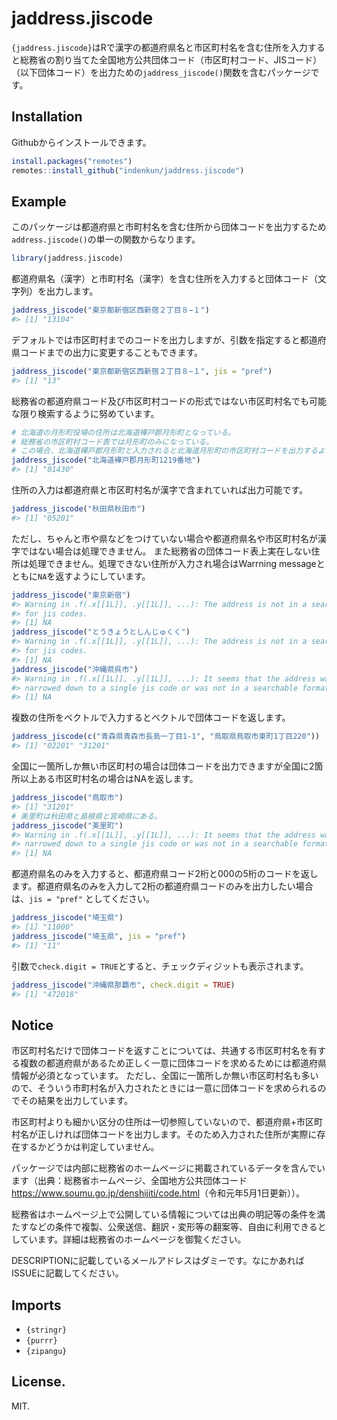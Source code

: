 
<!-- README.md is generated from README.Rmd. Please edit that file -->

# jaddress.jiscode

<!-- badges: start -->
<!-- badges: end -->

`{jaddress.jiscode}`はRで漢字の都道府県名と市区町村名を含む住所を入力すると総務省の割り当てた全国地方公共団体コード（市区町村コード、JISコード）（以下団体コード）を出力ための`jaddress_jiscode()`関数を含むパッケージです。

## Installation

Githubからインストールできます。

``` r
install.packages("remotes")
remotes::install_github("indenkun/jaddress.jiscode")
```

## Example

このパッケージは都道府県と市町村名を含む住所から団体コードを出力するため`address.jiscode()`の単一の関数からなります。

``` r
library(jaddress.jiscode)
```

都道府県名（漢字）と市町村名（漢字）を含む住所を入力すると団体コード（文字列）を出力します。

``` r
jaddress_jiscode("東京都新宿区西新宿２丁目８−１")
#> [1] "13104"
```

デフォルトでは市区町村までのコードを出力しますが、引数を指定すると都道府県コードまでの出力に変更することもできます。

``` r
jaddress_jiscode("東京都新宿区西新宿２丁目８−１", jis = "pref")
#> [1] "13"
```

総務省の都道府県コード及び市区町村コードの形式ではない市区町村名でも可能な限り検索するように努めています。

``` r
# 北海道の月形町役場の住所は北海道樺戸郡月形町となっている。
# 総務省の市区町村コード表では月形町のみになっている。
# この場合、北海道樺戸郡月形町と入力されると北海道月形町の市区町村コードを出力するようにしている。
jaddress_jiscode("北海道樺戸郡月形町1219番地")
#> [1] "01430"
```

住所の入力は都道府県と市区町村名が漢字で含まれていれば出力可能です。

``` r
jaddress_jiscode("秋田県秋田市")
#> [1] "05201"
```

ただし、ちゃんと市や県などをつけていない場合や都道府県名や市区町村名が漢字ではない場合は処理できません。
また総務省の団体コード表上実在しない住所は処理できません。処理できない住所が入力され場合はWarrning
messageとともに`NA`を返すようにしています。

``` r
jaddress_jiscode("東京新宿")
#> Warning in .f(.x[[1L]], .y[[1L]], ...): The address is not in a searchable form
#> for jis codes.
#> [1] NA
jaddress_jiscode("とうきょうとしんじゅくく")
#> Warning in .f(.x[[1L]], .y[[1L]], ...): The address is not in a searchable form
#> for jis codes.
#> [1] NA
jaddress_jiscode("沖縄県呉市")
#> Warning in .f(.x[[1L]], .y[[1L]], ...): It seems that the address was not
#> narrowed down to a single jis code or was not in a searchable format.
#> [1] NA
```

複数の住所をベクトルで入力するとベクトルで団体コードを返します。

``` r
jaddress_jiscode(c("青森県青森市長島一丁目1-1", "鳥取県鳥取市東町1丁目220"))
#> [1] "02201" "31201"
```

全国に一箇所しか無い市区町村の場合は団体コードを出力できますが全国に2箇所以上ある市区町村名の場合はNAを返します。

``` r
jaddress_jiscode("鳥取市")
#> [1] "31201"
# 美里町は秋田県と島根県と宮崎県にある。
jaddress_jiscode("美里町")
#> Warning in .f(.x[[1L]], .y[[1L]], ...): It seems that the address was not
#> narrowed down to a single jis code or was not in a searchable format.
#> [1] NA
```

都道府県名のみを入力すると、都道府県コード2桁と000の5桁のコードを返します。都道府県名のみを入力して2桁の都道府県コードのみを出力したい場合は、`jis = "pref"`
としてください。

``` r
jaddress_jiscode("埼玉県")
#> [1] "11000"
jaddress_jiscode("埼玉県", jis = "pref")
#> [1] "11"
```

引数で`check.digit = TRUE`とすると、チェックディジットも表示されます。

``` r
jaddress_jiscode("沖縄県那覇市", check.digit = TRUE)
#> [1] "472018"
```

## Notice

市区町村名だけで団体コードを返すことについては、共通する市区町村名を有する複数の都道府県があるため正しく一意に団体コードを求めるためには都道府県情報が必須となっています。
ただし、全国に一箇所しか無い市区町村名も多いので、そういう市町村名が入力されたときには一意に団体コードを求められるのでその結果を出力しています。

市区町村よりも細かい区分の住所は一切参照していないので、都道府県+市区町村名が正しければ団体コードを出力します。そのため入力された住所が実際に存在するかどうかは判定していません。

パッケージでは内部に総務省のホームページに掲載されているデータを含んでいます（出典：総務省ホームページ、全国地方公共団体コード<https://www.soumu.go.jp/denshijiti/code.html>（令和元年5月1日更新））。

総務省はホームページ上で公開している情報については出典の明記等の条件を満たすなどの条件で複製、公衆送信、翻訳・変形等の翻案等、自由に利用できるとしています。詳細は総務省のホームページを御覧ください。

DESCRIPTIONに記載しているメールアドレスはダミーです。なにかあればISSUEに記載してください。

## Imports

-   `{stringr}`
-   `{purrr}`
-   `{zipangu}`

## License.

MIT.
